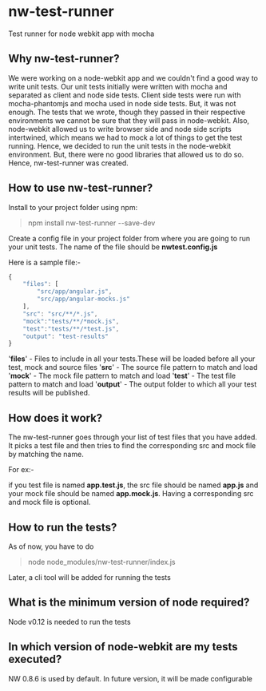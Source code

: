 # nw-test-runner
Test runner for node webkit app with mocha

Why nw-test-runner?
-------------------

We were working on a node-webkit app and we couldn't find a good way to write unit tests. Our unit tests initially were written with mocha and separated as client and node side tests. Client side tests were run with mocha-phantomjs and mocha used in node side tests. But, it was not enough. The tests that we wrote, though they passed in their respective environments we cannot be sure that they will pass in node-webkit. Also, node-webkit allowed us to write browser side and node side scripts intertwined, which means we had to mock a lot of things to get the test running. Hence, we decided to run the unit tests in the node-webkit environment. But, there were no good libraries that allowed us to do so. Hence, nw-test-runner was created.



How to use nw-test-runner?
--------------------------

Install to your project folder using npm:
> npm install nw-test-runner --save-dev

Create a config file in your project folder from where you are going to run your unit tests. The name of the file should be <B>nwtest.config.js</B>

Here is a sample file:-
```javascript
{
    "files": [
        "src/app/angular.js",
        "src/app/angular-mocks.js"
    ],
    "src": "src/**/*.js",
    "mock":"tests/**/*mock.js",
    "test":"tests/**/*test.js",
    "output": "test-results"
}
```

'<B>files</B>' - Files to include in all your tests.These will be loaded before all your test, mock and source files
'<B>src</B>' - The source file pattern to match and load
'<B>mock</B>' - The mock file pattern to match and load
'<B>test</B>' - The test file pattern to match and load
'<B>output</B>' - The output folder to which all your test results will be published.

How does it work?
-----------------

The nw-test-runner goes through your list of test files that you have added. It picks a test file and then tries to find the corresponding src and mock file by matching the name.

For ex:-

if you test file is named <B>app.test.js</B>, the src file should be named <B>app.js</B> and your mock file should be named <B>app.mock.js</B>. Having a corresponding src and mock file is optional.

How to run the tests?
--------------------

As of now, you have to do 
> node node_modules/nw-test-runner/index.js

Later, a cli tool will be added for running the tests

What is the minimum version of node required?
--------------------------------------------

Node v0.12 is needed to run the tests


In which version of node-webkit are my tests executed?
-----------------------------------------------------

NW 0.8.6 is used by default. In future version, it will be made configurable


